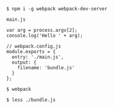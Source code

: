 `$ npm i -g webpack webpack-dev-server`

`main.js`

```
var arg = process.argv[2];
console.log('Hello ' + arg);
```

```
// webpack.config.js
module.exports = {
  entry: './main.js',
  output: {
    filename: 'bundle.js'
  }
};
```

`$ webpack`

`$ less ./bundle.js`